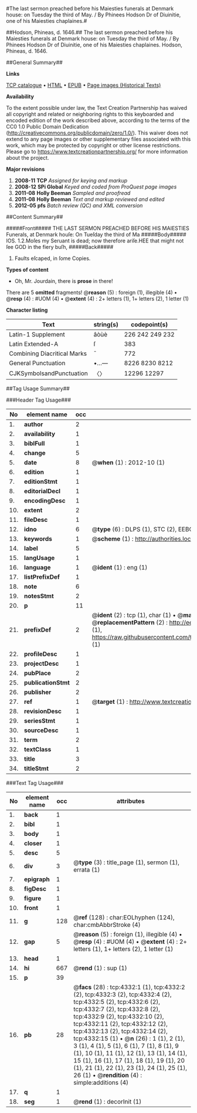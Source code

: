 #The last sermon preached before his Maiesties funerals at Denmark house: on Tuesday the third of May. / By Phinees Hodson Dr of Diuinitie, one of his Maiesties chaplaines.#

##Hodson, Phineas, d. 1646.##
The last sermon preached before his Maiesties funerals at Denmark house: on Tuesday the third of May. / By Phinees Hodson Dr of Diuinitie, one of his Maiesties chaplaines.
Hodson, Phineas, d. 1646.

##General Summary##

**Links**

[TCP catalogue](http://www.ota.ox.ac.uk/tcp/)  • 
[HTML](http://tei.it.ox.ac.uk/tcp/Texts-HTML/free/A03/A03427.html)  • 
[EPUB](http://tei.it.ox.ac.uk/tcp/Texts-EPUB/free/A03/A03427.epub) • 
[Page images (Historical Texts)](https://historicaltexts.jisc.ac.uk/eebo-99839873e)

**Availability**

To the extent possible under law, the Text Creation Partnership has waived all copyright and related or neighboring rights to this keyboarded and encoded edition of the work described above, according to the terms of the CC0 1.0 Public Domain Dedication (http://creativecommons.org/publicdomain/zero/1.0/). This waiver does not extend to any page images or other supplementary files associated with this work, which may be protected by copyright or other license restrictions. Please go to https://www.textcreationpartnership.org/ for more information about the project.

**Major revisions**

1. __2008-11__ __TCP__ *Assigned for keying and markup*
1. __2008-12__ __SPi Global__ *Keyed and coded from ProQuest page images*
1. __2011-08__ __Holly Beeman__ *Sampled and proofread*
1. __2011-08__ __Holly Beeman__ *Text and markup reviewed and edited*
1. __2012-05__ __pfs__ *Batch review (QC) and XML conversion*

##Content Summary##

#####Front#####
THE LAST SERMON PREACHED BEFORE HIS MAIESTIES Funerals, at Denmark houſe: On Tueſday the third of Ma
#####Body#####
IOS. 1.2.Moſes my Seruant is dead; now therefore ariſe.HEE that might not ſee GOD in the fiery buſh,
#####Back#####

1. Faults eſcaped, in ſome Copies.

**Types of content**

  * Oh, Mr. Jourdain, there is **prose** in there!

There are 5 **omitted** fragments! 
 @__reason__ (5) : foreign (1), illegible (4)  •  @__resp__ (4) : #UOM (4)  •  @__extent__ (4) : 2+ letters (1), 1+ letters (2), 1 letter (1)

**Character listing**


|Text|string(s)|codepoint(s)|
|---|---|---|
|Latin-1 Supplement|âòùè|226 242 249 232|
|Latin Extended-A|ſ|383|
|Combining             Diacritical Marks|̄|772|
|General Punctuation|•…—|8226 8230 8212|
|CJKSymbolsandPunctuation|〈〉|12296 12297|

##Tag Usage Summary##

###Header Tag Usage###

|No|element name|occ|attributes|
|---|---|---|---|
|1.|__author__|2||
|2.|__availability__|1||
|3.|__biblFull__|1||
|4.|__change__|5||
|5.|__date__|8| @__when__ (1) : 2012-10 (1)|
|6.|__edition__|1||
|7.|__editionStmt__|1||
|8.|__editorialDecl__|1||
|9.|__encodingDesc__|1||
|10.|__extent__|2||
|11.|__fileDesc__|1||
|12.|__idno__|6| @__type__ (6) : DLPS (1), STC (2), EEBO-CITATION (1), PROQUEST (1), VID (1)|
|13.|__keywords__|1| @__scheme__ (1) : http://authorities.loc.gov/ (1)|
|14.|__label__|5||
|15.|__langUsage__|1||
|16.|__language__|1| @__ident__ (1) : eng (1)|
|17.|__listPrefixDef__|1||
|18.|__note__|6||
|19.|__notesStmt__|2||
|20.|__p__|11||
|21.|__prefixDef__|2| @__ident__ (2) : tcp (1), char (1)  •  @__matchPattern__ (2) : ([0-9\-]+):([0-9IVX]+) (1), (.+) (1)  •  @__replacementPattern__ (2) : http://eebo.chadwyck.com/downloadtiff?vid=$1&page=$2 (1), https://raw.githubusercontent.com/textcreationpartnership/Texts/master/tcpchars.xml#$1 (1)|
|22.|__profileDesc__|1||
|23.|__projectDesc__|1||
|24.|__pubPlace__|2||
|25.|__publicationStmt__|2||
|26.|__publisher__|2||
|27.|__ref__|1| @__target__ (1) : http://www.textcreationpartnership.org/docs/. (1)|
|28.|__revisionDesc__|1||
|29.|__seriesStmt__|1||
|30.|__sourceDesc__|1||
|31.|__term__|2||
|32.|__textClass__|1||
|33.|__title__|3||
|34.|__titleStmt__|2||


###Text Tag Usage###

|No|element name|occ|attributes|
|---|---|---|---|
|1.|__back__|1||
|2.|__bibl__|1||
|3.|__body__|1||
|4.|__closer__|1||
|5.|__desc__|5||
|6.|__div__|3| @__type__ (3) : title_page (1), sermon (1), errata (1)|
|7.|__epigraph__|1||
|8.|__figDesc__|1||
|9.|__figure__|1||
|10.|__front__|1||
|11.|__g__|128| @__ref__ (128) : char:EOLhyphen (124), char:cmbAbbrStroke (4)|
|12.|__gap__|5| @__reason__ (5) : foreign (1), illegible (4)  •  @__resp__ (4) : #UOM (4)  •  @__extent__ (4) : 2+ letters (1), 1+ letters (2), 1 letter (1)|
|13.|__head__|1||
|14.|__hi__|667| @__rend__ (1) : sup (1)|
|15.|__p__|39||
|16.|__pb__|28| @__facs__ (28) : tcp:4332:1 (1), tcp:4332:2 (2), tcp:4332:3 (2), tcp:4332:4 (2), tcp:4332:5 (2), tcp:4332:6 (2), tcp:4332:7 (2), tcp:4332:8 (2), tcp:4332:9 (2), tcp:4332:10 (2), tcp:4332:11 (2), tcp:4332:12 (2), tcp:4332:13 (2), tcp:4332:14 (2), tcp:4332:15 (1)  •  @__n__ (26) : 1 (1), 2 (1), 3 (1), 4 (1), 5 (1), 6 (1), 7 (1), 8 (1), 9 (1), 10 (1), 11 (1), 12 (1), 13 (1), 14 (1), 15 (1), 16 (1), 17 (1), 18 (1), 19 (1), 20 (1), 21 (1), 22 (1), 23 (1), 24 (1), 25 (1), 26 (1)  •  @__rendition__ (4) : simple:additions (4)|
|17.|__q__|1||
|18.|__seg__|1| @__rend__ (1) : decorInit (1)|
